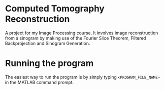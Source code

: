 # Computed Tomography Reconstruction
A project for my Image Processing course. It involves image reconstruction from a sinogram by making use of the Fourier Slice Theorem, Filtered Backprojection and Sinogram Generation.

# Running the program
The easiest way to run the program is by simply typing `<PROGRAM_FILE_NAME>` in the MATLAB command prompt.

